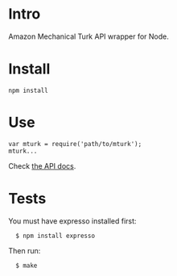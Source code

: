 # Intro

Amazon Mechanical Turk API wrapper for Node.

# Install

    npm install

# Use

    var mturk = require('path/to/mturk');
    mturk...

Check [the API docs](https://github.com/expensecat/mturk/blob/master/API.md).

# Tests

You must have expresso installed first:

      $ npm install expresso

Then run:

      $ make